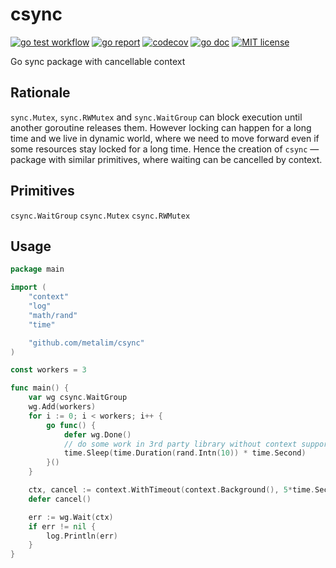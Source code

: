# csync

[![go test workflow](https://github.com/metalim/csync/actions/workflows/tests.yml/badge.svg)](https://github.com/metalim/csync/actions/workflows/tests.yml)
[![go report](https://goreportcard.com/badge/github.com/metalim/csync)](https://goreportcard.com/report/github.com/metalim/csync)
[![codecov](https://codecov.io/gh/metalim/csync/graph/badge.svg?token=TDALV236YQ)](https://codecov.io/gh/metalim/csync)
[![go doc](https://img.shields.io/badge/godoc-reference-blue.svg)](https://pkg.go.dev/github.com/metalim/csync)
[![MIT license](https://img.shields.io/badge/License-MIT-blue.svg)](https://opensource.org/licenses/mit/)

Go sync package with cancellable context

## Rationale

`sync.Mutex`, `sync.RWMutex` and `sync.WaitGroup` can block execution until another goroutine releases them. However locking can happen for a long time and we live in dynamic world, where we need to move forward even if some resources stay locked for a long time. Hence the creation of `csync` — package with similar primitives, where waiting can be cancelled by context.

## Primitives

`csync.WaitGroup`
`csync.Mutex`
`csync.RWMutex`

## Usage

```go
package main

import (
	"context"
	"log"
	"math/rand"
	"time"

	"github.com/metalim/csync"
)

const workers = 3

func main() {
	var wg csync.WaitGroup
	wg.Add(workers)
	for i := 0; i < workers; i++ {
		go func() {
			defer wg.Done()
			// do some work in 3rd party library without context support
			time.Sleep(time.Duration(rand.Intn(10)) * time.Second)
		}()
	}

	ctx, cancel := context.WithTimeout(context.Background(), 5*time.Second)
	defer cancel()

	err := wg.Wait(ctx)
	if err != nil {
		log.Println(err)
	}
}
```
